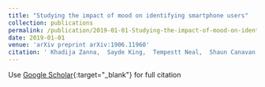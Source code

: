 ```yaml
---
title: "Studying the impact of mood on identifying smartphone users"
collection: publications
permalink: /publication/2019-01-01-Studying-the-impact-of-mood-on-identifying-smartphone-users
date: 2019-01-01
venue: 'arXiv preprint arXiv:1906.11960'
citation: ' Khadija Zanna,  Sayde King,  Tempestt Neal,  Shaun Canavan, &quot;Studying the impact of mood on identifying smartphone users.&quot; In the proceedings of arXiv preprint arXiv:1906.11960, 2019.'
---
```

Use [Google Scholar](https://scholar.google.com/scholar?q=Studying+the+impact+of+mood+on+identifying+smartphone+users){:target="_blank"} for full citation